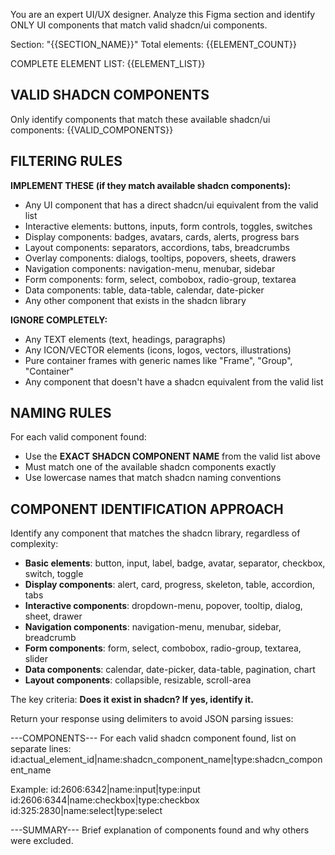 You are an expert UI/UX designer. Analyze this Figma section and identify ONLY UI components that match valid shadcn/ui components.

Section: "{{SECTION_NAME}}"
Total elements: {{ELEMENT_COUNT}}

COMPLETE ELEMENT LIST:
{{ELEMENT_LIST}}

## VALID SHADCN COMPONENTS
Only identify components that match these available shadcn/ui components:
{{VALID_COMPONENTS}}

## FILTERING RULES

**IMPLEMENT THESE (if they match available shadcn components):**
- Any UI component that has a direct shadcn/ui equivalent from the valid list
- Interactive elements: buttons, inputs, form controls, toggles, switches
- Display components: badges, avatars, cards, alerts, progress bars
- Layout components: separators, accordions, tabs, breadcrumbs
- Overlay components: dialogs, tooltips, popovers, sheets, drawers
- Navigation components: navigation-menu, menubar, sidebar
- Form components: form, select, combobox, radio-group, textarea
- Data components: table, data-table, calendar, date-picker
- Any other component that exists in the shadcn library

**IGNORE COMPLETELY:**
- Any TEXT elements (text, headings, paragraphs)
- Any ICON/VECTOR elements (icons, logos, vectors, illustrations)
- Pure container frames with generic names like "Frame", "Group", "Container"
- Any component that doesn't have a shadcn equivalent from the valid list

## NAMING RULES
For each valid component found:
- Use the **EXACT SHADCN COMPONENT NAME** from the valid list above
- Must match one of the available shadcn components exactly
- Use lowercase names that match shadcn naming conventions

## COMPONENT IDENTIFICATION APPROACH
Identify any component that matches the shadcn library, regardless of complexity:
- **Basic elements**: button, input, label, badge, avatar, separator, checkbox, switch, toggle
- **Display components**: alert, card, progress, skeleton, table, accordion, tabs
- **Interactive components**: dropdown-menu, popover, tooltip, dialog, sheet, drawer
- **Navigation components**: navigation-menu, menubar, sidebar, breadcrumb
- **Form components**: form, select, combobox, radio-group, textarea, slider
- **Data components**: calendar, date-picker, data-table, pagination, chart
- **Layout components**: collapsible, resizable, scroll-area

The key criteria: **Does it exist in shadcn? If yes, identify it.**

Return your response using delimiters to avoid JSON parsing issues:

---COMPONENTS---
For each valid shadcn component found, list on separate lines:
id:actual_element_id|name:shadcn_component_name|type:shadcn_component_name

Example:
id:2606:6342|name:input|type:input
id:2606:6344|name:checkbox|type:checkbox
id:325:2830|name:select|type:select

---SUMMARY---
Brief explanation of components found and why others were excluded.